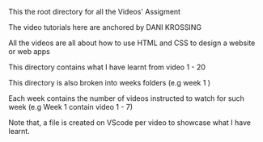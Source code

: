 This the root directory for all the Videos' Assigment

The video tutorials here are anchored by DANI KROSSING

All the videos are all about how to use HTML and CSS to design a website or web apps

This directory contains what I have learnt from video 1 - 20

This directory is also broken into weeks folders (e.g week 1 )

Each week contains the number of videos instructed to watch for such week (e.g Week 1 contain video 1 - 7)

Note that, a file is created on VScode per video to showcase what I have learnt.   
